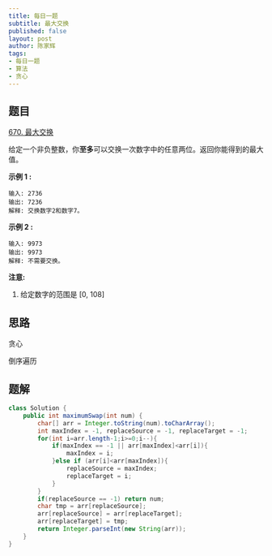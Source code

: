 ```yaml
---
title: 每日一题
subtitle: 最大交换
published: false
layout: post
author: 陈家辉
tags:
- 每日一题
- 算法
- 贪心
---
```


## 题目

[670. 最大交换](https://leetcode.cn/problems/maximum-swap/)

给定一个非负整数，你**至多**可以交换一次数字中的任意两位。返回你能得到的最大值。

**示例 1 :**

```
输入: 2736
输出: 7236
解释: 交换数字2和数字7。
```

**示例 2 :**

```
输入: 9973
输出: 9973
解释: 不需要交换。
```

**注意:**

1. 给定数字的范围是 [0, 108]

## 思路

贪心

倒序遍历

## 题解

```java
class Solution {
    public int maximumSwap(int num) {
        char[] arr = Integer.toString(num).toCharArray();
        int maxIndex = -1, replaceSource = -1, replaceTarget = -1;
        for(int i=arr.length-1;i>=0;i--){
            if(maxIndex == -1 || arr[maxIndex]<arr[i]){
                maxIndex = i;
            }else if (arr[i]<arr[maxIndex]){
                replaceSource = maxIndex;
                replaceTarget = i;
            }
        }
        if(replaceSource == -1) return num;
        char tmp = arr[replaceSource];
        arr[replaceSource] = arr[replaceTarget];
        arr[replaceTarget] = tmp;
        return Integer.parseInt(new String(arr));
    }
}
```

